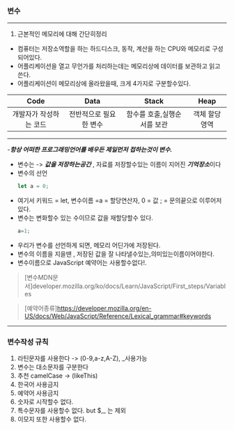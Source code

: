 ### 변수
---
1. 근본적인 메모리에 대해 간단히정리
 - 컴퓨터는  저장소역할을 하는 하드디스크, 동작, 계산을 하는 CPU와 메모리로 구성되어있다.
 - 어플리케이션을 열고 무언가를 처리하는데는 메모리상에 데이터를 보관하고 읽고 쓴다.
 - 어플리케이션이 메모리상에 올라왔을때, 크게 4가지로 구분할수있다.

|Code|Data|Stack|Heap|
|:---:|:---:|:---:|:---:|
|개발자가 작성하는 코드|전반적으로 필요한 변수|함수를 호출,실행순서를 보관|객체 할당영역|
---

-***항상 어떠한 프로그래밍언어를 배우든 제일먼저 접하는것이 변수.***

- 변수는 -> ***값을 저장하는공간*** , 자료를 저장할수있는 이름이 지어진 ***기억장소***이다
- 변수의 선언 
    ```javascript
    let a = 0;
     ```
- 여기서 키워드 = let, 변수이름 =a = 할당연산자,  0 = 값 ; = 문의끝으로 이루어저있다.
- 변수는 변화할수 있는 수이므로 값을 재할당할수 있다.
    ```javascript
    a=1;
     ```
- 우리가 변수를 선언하게 되면, 메모리 어딘가에 저장된다.
- 변수의 이름을 지을땐 , 저장된 값을 잘 나타낼수있는,의미있는이름이어야한다.
- 변수이름으로 JavaScript 예약어는 사용할수없다!.
>[변수MDN문서]developer.mozilla.org/ko/docs/Learn/JavaScript/First_steps/Variables

>[예약어종류]https://developer.mozilla.org/en-US/docs/Web/JavaScript/Reference/Lexical_grammar#keywords
---
### 변수작성 규칙
1. 라틴문자를 사용한다 -> (0-9,a-z,A-Z), _사용가능
2. 변수는 대소문자를 구분한다
3. 추천 camelCase -> (likeThis)
4. 한국어 사용금지
5. 예약어 사용금지
6. 숫자로 시작할수 없다.
7. 특수문자를 사용할수 없다. but $,_ 는 제외
8. 이모지 또한 사용할수 없다.
